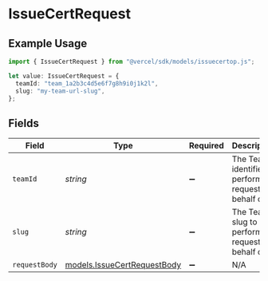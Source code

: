 # IssueCertRequest

## Example Usage

```typescript
import { IssueCertRequest } from "@vercel/sdk/models/issuecertop.js";

let value: IssueCertRequest = {
  teamId: "team_1a2b3c4d5e6f7g8h9i0j1k2l",
  slug: "my-team-url-slug",
};
```

## Fields

| Field                                                            | Type                                                             | Required                                                         | Description                                                      | Example                                                          |
| ---------------------------------------------------------------- | ---------------------------------------------------------------- | ---------------------------------------------------------------- | ---------------------------------------------------------------- | ---------------------------------------------------------------- |
| `teamId`                                                         | *string*                                                         | :heavy_minus_sign:                                               | The Team identifier to perform the request on behalf of.         | team_1a2b3c4d5e6f7g8h9i0j1k2l                                    |
| `slug`                                                           | *string*                                                         | :heavy_minus_sign:                                               | The Team slug to perform the request on behalf of.               | my-team-url-slug                                                 |
| `requestBody`                                                    | [models.IssueCertRequestBody](../models/issuecertrequestbody.md) | :heavy_minus_sign:                                               | N/A                                                              |                                                                  |